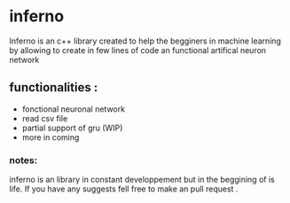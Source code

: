 # inferno
Inferno is an c++ library created to help the begginers in machine learning by allowing to create in few lines of code an functional
artifical neuron network 

## **functionalities :**

* fonctional neuronal network
* read csv file 
* partial support of gru (WIP)
* more in coming 

### notes:
inferno is an library in constant developpement but in the beggining of is life.
If you have any suggests fell free to make an pull request .
